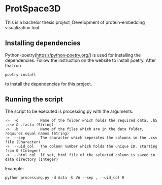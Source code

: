 # ProtSpace3D

This is a bachelor thesis project, 
Development of protein-embedding visualization tool.

## Installing dependencies

Python-poetry(https://python-poetry.org/) is used for installing the dependencies. Follow the instruction 
on the website to install poetry.
After that run

```shell
poetry install
```
to install the dependencies for this project.

## Running the script

The script to be executed is processing.py with the arguments:

    ->  -d          Name of the folder which holds the required data, .h5 .csv & .fasta (String)
    ->  -b          Name of the files which are in the data folder, requires equal names (String)
    ->  --sep       The character which seperates the columns in the .csv file (Character)
    ->  --uid_col   The column number which holds the unique ID, starting from 0 (Integer)
    ->  --html_col  If set, html file of the selected column is saved in data directory (Integer)

Example:

```shell
python processing.py -d data -b VA --sep , --uid_col 0
```
